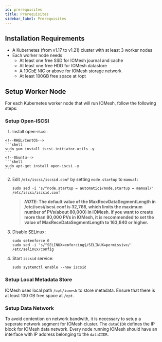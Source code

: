 ```yaml
---
id: prerequisites
title: Prerequisites
sidebar_label: Prerequisites
---
```


## Installation Requirements

- A Kubernetes (from v1.17 to v1.21) cluster with at least 3 worker nodes
- Each worker node needs
  - At least one free SSD for IOMesh journal and cache
  - At least one free HDD for IOMesh datastore
  - A 10GbE NIC or above for IOMesh storage network
  - At least 100GB free space at /opt

## Setup Worker Node

For each Kubernetes worker node that will run IOMesh, follow the following steps:

### Setup Open-ISCSI

1. Install open-iscsi:

  <!--DOCUSAURUS_CODE_TABS-->
    <!--RHEL/CentOS-->
    ```shell
    sudo yum install iscsi-initiator-utils -y
    ```
    <!--Ubuntu-->
    ```shell
    sudo apt-get install open-iscsi -y
    ```

  <!--END_DOCUSAURUS_CODE_TABS-->

2. Edit `/etc/iscsi/iscsid.conf` by setting `node.startup` to `manual`:

    ```shell
    sudo sed -i 's/^node.startup = automatic$/node.startup = manual/' /etc/iscsi/iscsid.conf
    ```
    > **_NOTE_: The default value of the MaxRecvDataSegmentLength in /etc/iscsi/iscsi.conf is 32,768, which limits the maximum number of PVs(about 80,000) in IOMesh. If you want to create more than 80,000 PVs in IOMesh, it is recommended to set the value of MaxRecvDataSegmentLength to 163,840 or higher.**

3. Disable SELinux:

    ```shell
    sudo setenforce 0
    sudo sed -i 's/^SELINUX=enforcing$/SELINUX=permissive/' /etc/selinux/config
    ```

4. Start `iscsid` service:

    ```shell
    sudo systemctl enable --now iscsid
    ```

### Setup Local Metadata Store

IOMesh uses local path `/opt/iomesh` to store metadata. Ensure that there is at least 100 GB free space at `/opt`.

### Setup Data Network

To avoid contention on network bandwith, it is necessary to setup a seperate network segment for IOMesh cluster. The `dataCIDR` defines the IP block for IOMesh data network. Every node running IOMesh should have an interface with IP address belonging to the `dataCIDR`.
